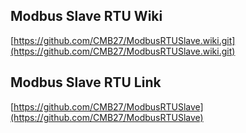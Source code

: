 ## Modbus Slave RTU Wiki
[https://github.com/CMB27/ModbusRTUSlave.wiki.git](https://github.com/CMB27/ModbusRTUSlave.wiki.git)

## Modbus Slave RTU Link
[https://github.com/CMB27/ModbusRTUSlave](https://github.com/CMB27/ModbusRTUSlave)
